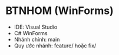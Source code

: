 ﻿# BTNHOM (WinForms)
- IDE: Visual Studio
- C# WinForms
- Nhánh chính: main
- Quy ước nhánh: feature/<ten-tinh-nang> hoặc fix/<ten-bug>
